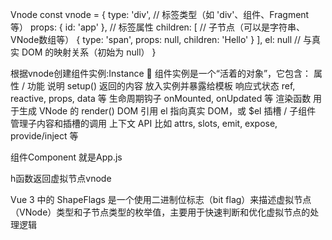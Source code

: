 Vnode
const vnode = {
  type: 'div',               // 标签类型（如 'div'、组件、Fragment等）
  props: { id: 'app' },      // 标签属性
  children: [                // 子节点（可以是字符串、VNode数组等）
    { type: 'span', props: null, children: 'Hello' }
  ],
  el: null                   // 与真实 DOM 的映射关系（初始为 null）
}


根据vnode创建组件实例:Instance
🔧 组件实例是一个“活着的对象”，它包含：
属性 / 功能	             说明
setup()                 返回的内容	放入实例并暴露给模板
响应式状态	             ref, reactive, props, data 等
生命周期钩子	         onMounted, onUpdated 等
渲染函数	            用于生成 VNode 的 render()
DOM 引用	            el 指向真实 DOM，或 $el
插槽 / 子组件	         管理子内容和插槽的调用
上下文 API	            比如 attrs, slots, emit, expose, provide/inject 等



组件Component
就是App.js



h函数返回虚拟节点vnode



Vue 3 中的 ShapeFlags 是一个使用二进制位标志（bit flag）来描述虚拟节点（VNode）类型和子节点类型的枚举值，主要用于快速判断和优化虚拟节点的处理逻辑